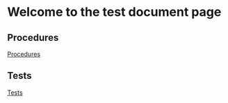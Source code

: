 # Welcome to the test document page

## Procedures
[Procedures](procedures/index.md)

## Tests
[Tests](tests/index.md)